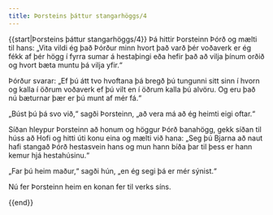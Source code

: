 ```yaml
---
title: Þorsteins þáttur stangarhöggs/4
---
```


{{start|Þorsteins þáttur stangarhöggs/4}}
<Book>
Þá hittir Þorsteinn Þórð og mælti til hans: „Vita vildi ég það Þórður minn hvort það varð þér voðaverk er ég fékk af þér högg í fyrra sumar á hestaþingi eða hefir það að vilja þínum orðið og hvort bæta muntu þá vilja yfir.“

Þórður svarar: „Ef þú átt tvo hvoftana þá bregð þú tungunni sitt sinn í hvorn og kalla í öðrum voðaverk ef þú vilt en í öðrum kalla þú alvöru. Og eru það nú bæturnar þær er þú munt af mér fá.“

„Búst þú þá svo við,“ sagði Þorsteinn, „að vera má að ég heimti eigi oftar.“

Síðan hleypur Þorsteinn að honum og höggur Þórð banahögg, gekk síðan til húss að Hofi og hitti úti konu eina og mælti við hana: „Seg þú Bjarna að naut hafi stangað Þórð hestasvein hans og mun hann bíða þar til þess er hann kemur hjá hestahúsinu.“

„Far þú heim maður,“ sagði hún, „en ég segi þá er mér sýnist.“

Nú fer Þorsteinn heim en konan fer til verks síns.

</Book>
{{end}}